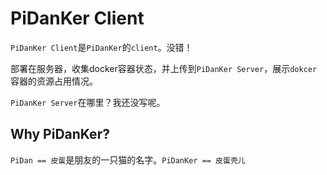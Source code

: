 # PiDanKer Client

`PiDanKer Client`是`PiDanKer`的`client`。没错！

部署在服务器，收集docker容器状态，并上传到`PiDanKer Server`，展示`dokcer`容器的资源占用情况。

`PiDanKer Server`在哪里？我还没写呢。

## Why PiDanKer?

`PiDan == 皮蛋`是朋友的一只猫的名字。`PiDanKer == 皮蛋壳儿`
